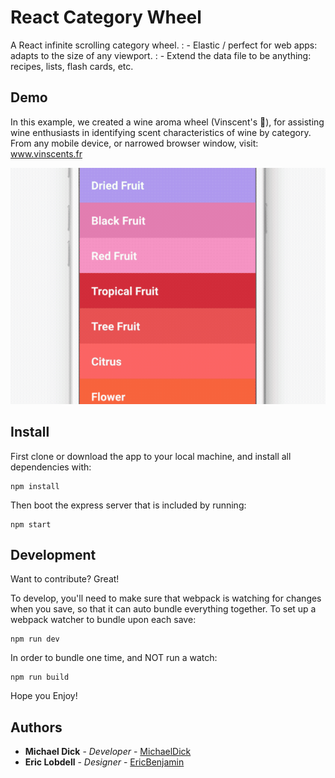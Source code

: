 # React Category Wheel

A React infinite scrolling category wheel. 
 : - Elastic / perfect for web apps: adapts to the size of any viewport. 
 : - Extend the data file to be anything: recipes, lists, flash cards, etc.


## Demo

In this example, we created a wine aroma wheel (Vinscent's 🍷), for assisting wine enthusiasts in identifying scent characteristics of wine by category. From any mobile device, or narrowed browser window, visit: <a href="http://www.vinscents.fr">www.vinscents.fr</a>

![Category Wheel Demo](/screenshot.gif)


## Install

First clone or download the app to your local machine, and install all dependencies with:

```
npm install
```

Then boot the express server that is included by running:

```
npm start
```

## Development

Want to contribute? Great!

To develop, you'll need to make sure that webpack is watching for changes when you save, so that it can auto bundle everything together. To set up a webpack watcher to bundle upon each save:

```
npm run dev
```

In order to bundle one time, and NOT run a watch:

```
npm run build
```

Hope you Enjoy!

## Authors

* **Michael Dick** - *Developer* - [MichaelDick](https://github.com/michaeldick)
* **Eric Lobdell** - *Designer* - [EricBenjamin](https://github.com/EricBenjamin)
